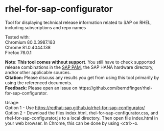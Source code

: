 # rhel-for-sap-configurator
Tool for displaying technical release information related to SAP on RHEL, including subscriptions and repo names

<p>
Tested with:<br>
Chromium 80.0.3987.163<br>
Chrome 81.0.4044.138<br>
Firefox 76.0.1<br>
</p>

<p><b>Note: This tool comes without support.</b> You still have to check supported release combinations in the <a href="https://apps.support.sap.com/sap/support/pam">SAP PAM</a>, the SAP HANA hardware directory, and/or other applicable sources.<br>
<b>Citation:</b> Please discuss any results you get from using this tool primarily by using the referenced documents.<br>
<b>Feedback:</b> Please open an issue on https://github.com/berndfinger/rhel-for-sap-configurator.</p>

Usage:<br>
Option 1 - Use https://redhat-sap.github.io/rhel-for-sap-configurator/<br>
Option 2 - Download the files index.html, rhel-for-sap-configurator.css, and rhel-for-sap-configurator.js to a local directory. Then open file index.html in your web browser. In Chrome, this can be done by using &lt;ctrl&gt;-o.
